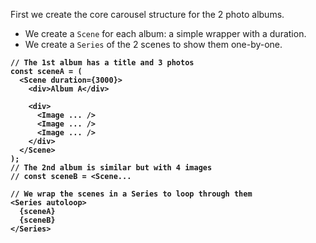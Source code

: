 First we create the core carousel structure for the 2 photo albums.

- We create a `Scene` for each album: a simple wrapper with a duration.
- We create a `Series` of the 2 scenes to show them one-by-one.

<div style="font-weight: bold;">

```tsx
// The 1st album has a title and 3 photos
const sceneA = (
  <Scene duration={3000}>
    <div>Album A</div>

    <div>
      <Image ... />
      <Image ... />
      <Image ... />
    </div>
  </Scene>
);
// The 2nd album is similar but with 4 images
// const sceneB = <Scene...

// We wrap the scenes in a Series to loop through them
<Series autoloop>
  {sceneA}
  {sceneB}
</Series>
```

</div>
